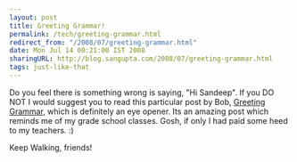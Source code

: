 ```yaml
---
layout: post
title: Greeting Grammar!
permalink: /tech/greeting-grammar.html
redirect_from: "/2008/07/greeting-grammar.html"
date: Mon Jul 14 00:21:00 IST 2008
sharingURL: http://blog.sangupta.com/2008/07/greeting-grammar.html
tags: just-like-that
---
```


Do you feel there is something wrong is saying, "Hi Sandeep". If you DO NOT I would suggest 
you to read this particular post by Bob, <a href="http://crazybob.org/2008/07/greeting-grammar.html">Greeting 
Grammar</a>, which is definitely an eye opener. Its an amazing post which reminds me of my 
grade school classes. Gosh, if only I had paid some heed to my teachers. :)

Keep Walking, friends!

